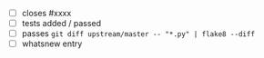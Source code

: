 - [ ] closes #xxxx
- [ ] tests added / passed
- [ ] passes ``git diff upstream/master -- "*.py" | flake8 --diff``
- [ ] whatsnew entry
